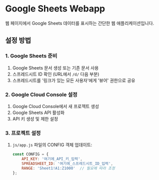 # Google Sheets Webapp

웹 페이지에서 Google Sheets 데이터를 표시하는 간단한 웹 애플리케이션입니다.

## 설정 방법

### 1. Google Sheets 준비
1. Google Sheets 문서 생성 또는 기존 문서 사용
2. 스프레드시트 ID 확인 (URL에서 `/d/` 다음 부분)
3. 스프레드시트를 '링크가 있는 모든 사용자'에게 '뷰어' 권한으로 공유

### 2. Google Cloud Console 설정
1. Google Cloud Console에서 새 프로젝트 생성
2. Google Sheets API 활성화
3. API 키 생성 및 제한 설정

### 3. 프로젝트 설정
1. `js/app.js` 파일의 CONFIG 객체 업데이트:
   ```javascript
   const CONFIG = {
       API_KEY: '여기에_API_키_입력',
       SPREADSHEET_ID: '여기에_스프레드시트_ID_입력',
       RANGE: 'Sheet1!A1:Z1000'  // 필요에 따라 조정
   };
